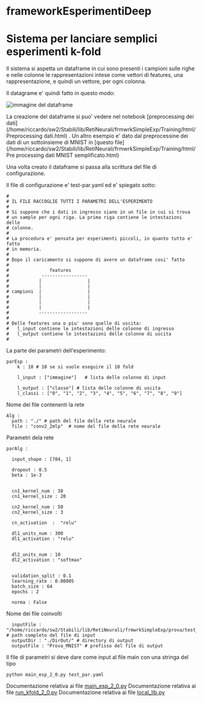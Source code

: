 # frameworkEsperimentiDeep


# Sistema per lanciare semplici esperimenti k-fold

Il sistema si aspetta un dataframe in cui sono presenti i campioni sulle righe e nelle colonne le rappresentazioni intese come vettori di features, una rappresentazione, e quindi un vettore, per ogni colonna. 

Il datagrame e' quindi fatto in questo modo:

![immagine del dataframe](/home/riccardo/sw2/Stabili/lib/RetiNeurali/frmwrkSimpleExp/Training/html/dataframe.png  "dataframe")

La creazione del dataframe si puo' vedere nel notebook [preprocessing dei dati](/home/riccardo/sw2/Stabili/lib/RetiNeurali/frmwrkSimpleExp/Training/html/Preprocessing dati.html) . Un altro esempio e' dato dal preprocessine dei dati di un sottoinsieme di MNIST in [questo file](/home/riccardo/sw2/Stabili/lib/RetiNeurali/frmwrkSimpleExp/Training/html/Pre processing dati MNIST semplificato.html)

Una volta creato il dataframe si passa alla scrittura del file di configurazione.

Il file di configurazione e' test-par.yaml ed e' spiegato sotto:

	#
	# IL FILE RACCOGLIE TUTTI I PARAMETRI DELL'ESPERIMENTO
	#
	# Si suppone che i dati in ingresso siano in un file in cui si trova
	# un sample per ogni riga. La prima riga contiene le intestazioni delle
	# colonne.
	#
	# La procedura e' pensata per esperimenti piccoli, in quanto tutto e' fatto
	# in memoria.
	#
	# Dopo il caricamento si suppone di avere un dataframe cosi' fatto
	#
	#               features
	#            -----------------
	#           |                 |
	#           |                 |
	# campioni  |                 |
	#           |                 |
	#           |                 |
	#           |                 |
	#           ------------------
	#
	# Delle features una o piu' sono quelle di uscita:
	#   l_input contiene le intestazioni delle colonne di ingresso
	#   l_output contiene le intestazioni delle colonne di uscita
	#


La parte dei parametri dell'esperimento: 

	parEsp :
	    k : 10 # 10 se si vuole eseguire il 10 fold

	    l_input : ["immagine"]   # lista delle colonne di input

	    l_output : ["classe"] # lista delle colonne di uscita
	    l_classi : ["0", "1", "2", "3", "4", "5", "6", "7", "8", "9"]

Nome dei file contenenti la rete


	Alg :
	  path : "./" # path del file della rete neurale
	  file : "conv2_2mlp"  # nome del file della rete neurale


Parametri dela rete

	parAlg :

	  input_shape : [784, 1]

	  dropout : 0.5
	  beta : 1e-3


	  cn1_kernel_num : 30
	  cn1_kernel_size : 20

	  cn2_kernel_num : 50
	  cn2_kernel_size : 3

	  cn_activation  :  "relu"

	  dl1_units_num : 300
	  dl1_activation : "relu"


	  dl2_units_num : 10
	  dl2_activation : "softmax"


	  validation_split : 0.1
	  learning_rate : 0.00005
	  batch_size : 64
	  epochs : 2

	  norma : False

Nome dei file coinvolti 



	  inputFile : "/home/riccardo/sw2/Stabili/lib/RetiNeurali/frmwrkSimpleExp/prova/test_dataframe.pkl" # path completo del file di input
	  outputDir : "./DirOut/" # directory di output
	  outputFile : "Prova_MNIST" # prefisso del file di output
	  
	  
Il file di parametri si deve dare come input al file main con una stringa del tipo 

	python main_esp_2_0.py test_par.yaml 
	
Documentazione relativa ai file [main_esp_2_0.py](./main_esp_2_0.html)
Documentazione relativa ai file [run_kfold_2_0.py](/home/riccardo/sw2/Stabili/lib/RetiNeurali/frmwrkSimpleExp/Training/html/run_kfold_2_0.html)
Documentazione relativa ai file [local_lib.py](/home/riccardo/sw2/Stabili/lib/RetiNeurali/frmwrkSimpleExp/Training/html/local_lib.html)
